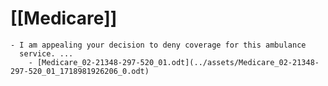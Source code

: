 # [[Medicare]]
	- I am appealing your decision to deny coverage for this ambulance
	  service. ...
		- [Medicare_02-21348-297-520_01.odt](../assets/Medicare_02-21348-297-520_01_1718981926206_0.odt)
